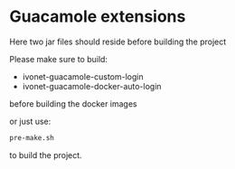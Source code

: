 # Guacamole extensions

Here two jar files should reside before building the project

Please make sure to build:

* ivonet-guacamole-custom-login
* ivonet-guacamole-docker-auto-login

before building the docker images

or just use:

```bash
pre-make.sh
```

to build the project.
